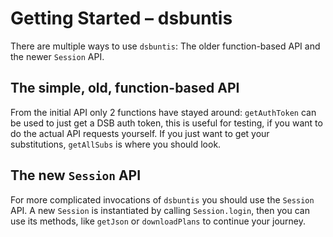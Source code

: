 # Getting Started – dsbuntis

There are multiple ways to use `dsbuntis`: The older function-based API and the
newer `Session` API.

## The simple, old, function-based API

From the initial API only 2 functions have stayed around: `getAuthToken` can be
used to just get a DSB auth token, this is useful for testing, if you want to
do the actual API requests yourself. If you just want to get your substitutions,
`getAllSubs` is where you should look.

## The new `Session` API

For more complicated invocations of `dsbuntis` you should use the `Session` API.
A new `Session` is instantiated by calling `Session.login`, then you can use its
methods, like `getJson` or `downloadPlans` to continue your journey.

